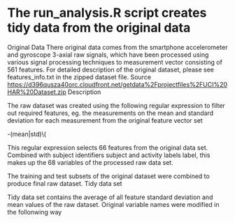 # The run_analysis.R script creates tidy data from the original data

Original Data
There original data comes from the smartphone accelerometer and gyroscope 3-axial raw signals, which have been processed using various signal processing techniques to measurement vector consisting of 561 features. For detailed description of the original dataset, please see features_info.txt in the zipped dataset file.
    Source
    https://d396qusza40orc.cloudfront.net/getdata%2Fprojectfiles%2FUCI%20HAR%20Dataset.zip 
    Description


The raw dataset was created using the following regular expression to filter out required features, eg. the measurements on the mean and standard deviation for each measurement from the original feature vector set

-(mean|std)\\(

This regular expression selects 66 features from the original data set. Combined with subject identifiers subject and activity labels label, this makes up the 68 variables of the processed raw data set.

The training and test subsets of the original dataset were combined to produce final raw dataset.
Tidy data set

Tidy data set contains the average of all feature standard deviation and mean values of the raw dataset. Original variable names were modified in the follonwing way

